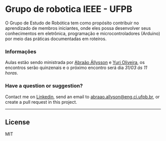 # Grupo de robotica IEEE - UFPB
O Grupo de Estudo de Robótica tem como propósito contribuir no aprendizado de membros iniciantes, onde eles possa desenvolver seus conhecimentos em eletrônica, programação e microcontroladores (Arduino) por meio das práticas documentadas em roteiros.

### Informações
Aulas estão sendo ministrada por [Abraão Állysson](https://br.linkedin.com/in/abraaohonorio) e [Yuri Oliveira](https://www.facebook.com/yuri.oliveira.509), os encontros serão quinzenais e o próximo encontro será dia *31/03 ás 11 horas*.




### Have a question or suggestion?			

 Contact me on [Linkedin](https://br.linkedin.com/in/abraaohonorio), send an email to abraao.allyson@eng.ci.ufpb.br, or create a pull request in this project. 

---
  
  License
----
MIT

